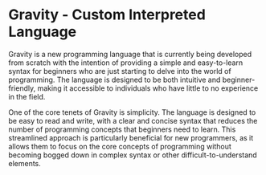 # Gravity - Custom Interpreted Language

Gravity is a new programming language that is currently being developed from scratch with the intention of providing a simple and easy-to-learn syntax for beginners who are just starting to delve into the world of programming. The language is designed to be both intuitive and beginner-friendly, making it accessible to individuals who have little to no experience in the field.

One of the core tenets of Gravity is simplicity. The language is designed to be easy to read and write, with a clear and concise syntax that reduces the number of programming concepts that beginners need to learn. This streamlined approach is particularly beneficial for new programmers, as it allows them to focus on the core concepts of programming without becoming bogged down in complex syntax or other difficult-to-understand elements.
